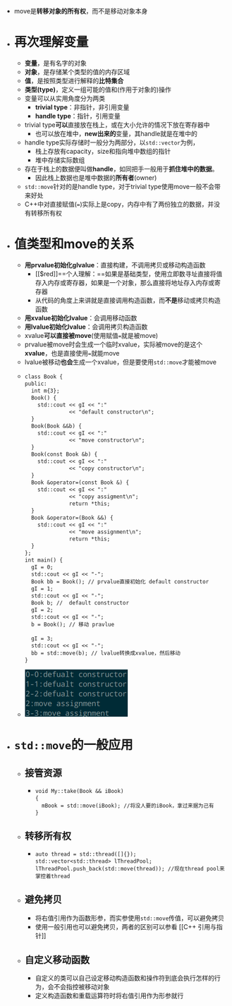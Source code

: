 - move是**转移对象的所有权**，而不是移动对象本身
- # 再次理解变量
	- **变量**，是有名字的对象
	- **对象**，是存储某个类型的值的内存区域
	- **值**，是按照类型进行解释的**比特集合**
	- **类型(type)**，定义一组可能的值和(作用于对象的)操作
	- 变量可以从实用角度分为两类
		- **trivial type**：非指针，非引用变量
		- **handle type**：指针，引用变量
	- trivial type**可以**直接放在栈上，或在大小允许的情况下放在寄存器中
		- 也可以放在堆中，**new出来的**变量，其handle就是在堆中的
	- handle type实际存储时一般分为两部分，以``std::vector``为例，
		- 栈上存放有capacity，size和指向堆中数组的指针
		- 堆中存储实际数组
	- 存在于栈上的数据便叫做**handle**，如同把手一般用于**抓住堆中的数据**。
		- 因此栈上数据也是堆中数据的**所有者**(owner)
	- ``std::move``针对的是handle type，对于trivial type使用move一般不会带来好处
	- C++中对直接赋值(``=``)实际上是copy，内存中有了两份独立的数据，并没有转移所有权
- # 值类型和move的关系
	- **用prvalue初始化glvalue**：直接构建，不调用拷贝或移动构造函数
		- [[$red]]==个人理解：==如果是基础类型，使用立即数寻址直接将值存入内存或寄存器，如果是一个对象，那么直接将地址存入内存或寄存器
		- 从代码的角度上来讲就是直接调用构造函数，而**不是**移动或拷贝构造函数
	- **用xvalue初始化lvalue**：会调用移动函数
	- **用lvalue初始化lvalue**：会调用拷贝构造函数
	- xvalue**可以直接被move**(使用赋值``=``就是被move)
	- prvalue被move时会生成一个临时xvalue，实际被move的是这个**xvalue**，也是直接使用``=``就能move
	- lvalue被移动**也会**生成一个xvalue，但是要使用``std::move``才能被move
	- ```
	  class Book {
	  public:
	    int m{3};
	    Book() {
	      std::cout << gI << ":"
	                << "default constructor\n";
	    }
	    Book(Book &&b) {
	      std::cout << gI << ":"
	                << "move constructor\n";
	    }
	    Book(const Book &b) {
	      std::cout << gI << ":"
	                << "copy constructor\n";
	    }
	    Book &operator=(const Book &) {
	      std::cout << gI << ":"
	                << "copy assigment\n";
	                return *this;
	    }
	    Book &operator=(Book &&) {
	      std::cout << gI << ":"
	                << "move assignment\n";
	                return *this;
	    }
	  };
	  int main() {
	    gI = 0;
	    std::cout << gI << "-";
	    Book bb = Book(); // prvalue直接初始化 default constructor
	    gI = 1;
	    std::cout << gI << "-";
	    Book b; //  default constructor
	    gI = 2;
	    std::cout << gI << "-";
	    b = Book(); // 移动 pravlue
	  
	    gI = 3;
	    std::cout << gI << "-";
	    bb = std::move(b); // lvalue转换成xvalue，然后移动
	  }
	  ```
	- ![image.png](../assets/image_1678453045303_0.png)
- # ``std::move``的一般应用
	- ## 接管资源
		- ```
		  void My::take(Book && iBook) 
		  {
		    mBook = std::move(iBook); //将没人要的iBook，拿过来据为己有
		  }
		  ```
	- ## 转移所有权
		- ```
		  auto thread = std::thread([]{});
		  std::vector<std::thread> lThreadPool;
		  lThreadPool.push_back(std::move(thread)); //现在thread pool来掌控着thread
		  ```
	- ## 避免拷贝
		- 将右值引用作为函数形参，而实参使用``std::move``传值，可以避免拷贝
		- 使用一般引用也可以避免拷贝，两者的区别可以参看 [[C++ 引用与指针]]
	- ## 自定义移动函数
		- 自定义的类可以自己设定移动构造函数和操作符到底会执行怎样的行为，会不会指控被移动对象
		- 定义构造函数和重载运算符时将右值引用作为形参就行